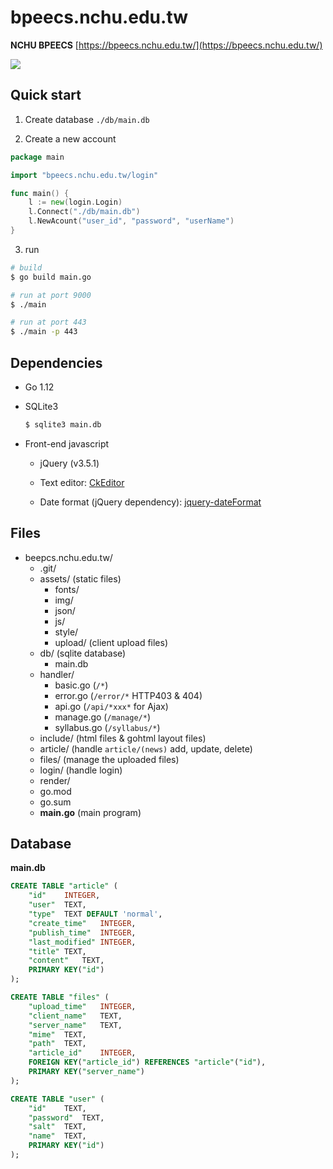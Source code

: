 # bpeecs.nchu.edu.tw

__NCHU BPEECS__ [https://bpeecs.nchu.edu.tw/](https://bpeecs.nchu.edu.tw/)

![](https://imgur.com/OUv4VWm.png)

## Quick start

1. Create database `./db/main.db`

2. Create a new account

```go
package main

import "bpeecs.nchu.edu.tw/login"

func main() {
	l := new(login.Login)
	l.Connect("./db/main.db")
	l.NewAcount("user_id", "password", "userName")
}
```

3. run
```sh
# build
$ go build main.go

# run at port 9000
$ ./main

# run at port 443
$ ./main -p 443
```

## Dependencies

+ Go 1.12
+ SQLite3
    ```sh
    $ sqlite3 main.db
    ```
+ Front-end javascript

    + jQuery (v3.5.1)

    + Text editor: [CkEditor](https://ckeditor.com/)

    + Date format (jQuery dependency): [jquery-dateFormat](https://github.com/phstc/jquery-dateFormat)

## Files
+ beepcs.nchu.edu.tw/
    + .git/
    + assets/  (static files)
        + fonts/
        + img/
        + json/
        + js/
        + style/
        + upload/ (client upload files)
    + db/ (sqlite database)
        + main.db
    + handler/
        + basic.go (`/*`)
        + error.go (`/error/*` HTTP403 & 404)
        + api.go (`/api/*xxx*` for Ajax)
        + manage.go (`/manage/*`)
        + syllabus.go (`/syllabus/*`)
    + include/  (html files & gohtml layout files)
    + article/ (handle `article/(news)` add, update, delete)
    + files/ (manage the uploaded files)
    + login/ (handle login)
    + render/
    + go.mod
    + go.sum
    + __main.go__ (main program)

## Database
__main.db__

```sql
CREATE TABLE "article" (
	"id"	INTEGER,
	"user"	TEXT,
	"type"	TEXT DEFAULT 'normal',
	"create_time"	INTEGER,
	"publish_time"	INTEGER,
	"last_modified"	INTEGER,
	"title"	TEXT,
	"content"	TEXT,
	PRIMARY KEY("id")
);

CREATE TABLE "files" (
	"upload_time"	INTEGER,
	"client_name"	TEXT,
	"server_name"	TEXT,
    "mime"  TEXT,
	"path"	TEXT,
	"article_id"	INTEGER,
	FOREIGN KEY("article_id") REFERENCES "article"("id"),
	PRIMARY KEY("server_name")
);

CREATE TABLE "user" (
	"id"	TEXT,
	"password"	TEXT,
	"salt"	TEXT,
	"name"	TEXT,
	PRIMARY KEY("id")
);
```